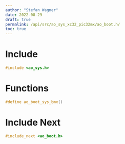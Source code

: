 ```yaml
---
author: "Stefan Wagner"
date: 2022-08-29
draft: true
permalink: /api/src/ao_sys_xc32_pic32mx/ao_boot.h/
toc: true
---
```


# Include

```c
#include <ao_sys.h>
```

# Functions

```c
#define ao_boot_sys_bmx()
```

# Include Next

```c
#include_next <ao_boot.h>
```
